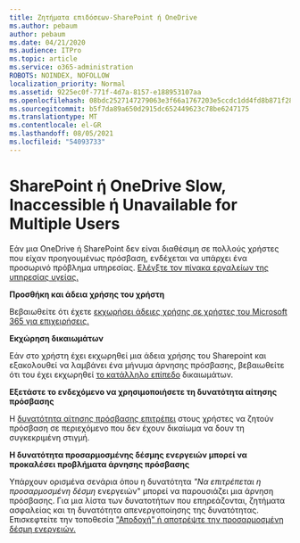 ```yaml
---
title: Ζητήματα επιδόσεων-SharePoint ή OneDrive
ms.author: pebaum
author: pebaum
ms.date: 04/21/2020
ms.audience: ITPro
ms.topic: article
ms.service: o365-administration
ROBOTS: NOINDEX, NOFOLLOW
localization_priority: Normal
ms.assetid: 9225ec0f-771f-4d7a-8157-e188953107aa
ms.openlocfilehash: 08bdc2527147279063e3f66a1767203e5ccdc1dd4fd8b871f2800d3f71b9a233
ms.sourcegitcommit: b5f7da89a650d2915dc652449623c78be6247175
ms.translationtype: MT
ms.contentlocale: el-GR
ms.lasthandoff: 08/05/2021
ms.locfileid: "54093733"
---
```

# <a name="sharepoint-or-onedrive-slow-inaccessible-or-unavailable-for-multiple-users"></a>SharePoint ή OneDrive Slow, Inaccessible ή Unavailable for Multiple Users

Εάν μια OneDrive ή SharePoint δεν είναι διαθέσιμη σε πολλούς χρήστες που είχαν προηγουμένως πρόσβαση, ενδέχεται να υπάρχει ένα προσωρινό πρόβλημα υπηρεσίας. [Ελέγξτε τον πίνακα εργαλείων της υπηρεσίας υγείας.](https://portal.office.com/adminportal/home#/servicehealth)

**Προσθήκη και άδεια χρήσης του χρήστη**

Βεβαιωθείτε ότι έχετε [εκχωρήσει άδειες χρήσης σε χρήστες του Microsoft 365 για επιχειρήσεις.](https://docs.microsoft.com/microsoft-365/admin/add-users/add-users)


**Εκχώρηση δικαιωμάτων**

Εάν στο χρήστη έχει εκχωρηθεί μια άδεια χρήσης του Sharepoint και εξακολουθεί να λαμβάνει ένα μήνυμα άρνησης πρόσβασης, βεβαιωθείτε ότι του έχει εκχωρηθεί [το κατάλληλο επίπεδο](https://docs.microsoft.com/sharepoint/understanding-permission-levels) δικαιωμάτων.

**Εξετάστε το ενδεχόμενο να χρησιμοποιήσετε τη δυνατότητα αίτησης πρόσβασης**

Η [δυνατότητα αίτησης πρόσβασης επιτρέπει](https://support.office.com/article/Set-up-and-manage-access-requests-94B26E0B-2822-49D4-929A-8455698654B3) στους χρήστες να ζητούν πρόσβαση σε περιεχόμενο που δεν έχουν δικαίωμα να δουν τη συγκεκριμένη στιγμή.

**Η δυνατότητα προσαρμοσμένης δέσμης ενεργειών μπορεί να προκαλέσει προβλήματα άρνησης πρόσβασης**

Υπάρχουν ορισμένα σενάρια όπου η δυνατότητα *"Να επιτρέπεται η προσαρμοσμένη δέσμη* ενεργειών" μπορεί να παρουσιάζει μια άρνηση πρόσβασης. Για μια λίστα των δυνατοτήτων που επηρεάζονται, ζητήματα ασφαλείας και τη δυνατότητα απενεργοποίησης της δυνατότητας. Επισκεφτείτε την τοποθεσία ["Αποδοχή" ή αποτρέψτε την προσαρμοσμένη δέσμη ενεργειών.](https://docs.microsoft.com/sharepoint/allow-or-prevent-custom-script)

